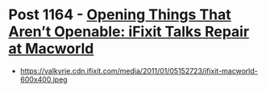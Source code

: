 # Post 1164 - [Opening Things That Aren&#8217;t Openable: iFixit Talks Repair at Macworld](https://www.ifixit.com/News/1164/opening-things-that-arent-openable-mj-talks-repair-at-macworld)

- https://valkyrie.cdn.ifixit.com/media/2011/01/05152723/ifixit-macworld-600x400.jpeg
